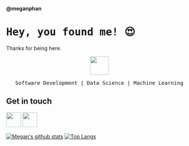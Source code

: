 **@meganphan**

<h1><samp>Hey, you found me! 😍<samp></h1>
 <p>Thanks for being here.</p>
<p align="center">
<img src="https://pic.funnygifsbox.com/uploads/2019/06/funnygifsbox.com-2019-06-28-12-23-55-93.gif" width="50px">
 <br/>
 </p>
<p align='center'>
 <samp>Software Development | Data Science | Machine Learning</samp>
</p>


**Get in touch**
--
<a href="https://www.linkedin.com/in/hoangphan79/"><img src="https://image.flaticon.com/icons/svg/174/174857.svg" width="40px"></a>
<a href="https://www.facebook.com/itsmeow9/"><img src="https://image.flaticon.com/icons/svg/174/174848.svg" width="40px"></a>

[![Megan's github stats](https://github-readme-stats.vercel.app/api?username=meganphan&show_icons=true&theme=radical)](https://github.com/anuraghazra/github-readme-stats)
[![Top Langs](https://github-readme-stats.vercel.app/api/top-langs/?username=meganphan&layout=compact&theme=radical)](https://github.com/anuraghazra/github-readme-stats)


